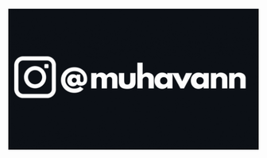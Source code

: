 <p align="center">
    <a href="https://instagram.com/muhavann">
      <img src="/assets/img/instagram.gif">
    </a>
</p>
